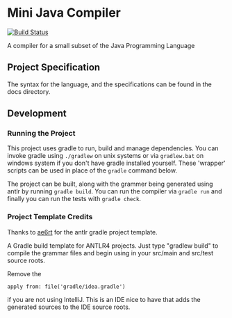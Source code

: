 # Mini Java Compiler

[![Build Status](https://travis-ci.org/rockwotj/mjc.svg?branch=master)](https://travis-ci.org/rockwotj/mjc)

A compiler for a small subset of the Java Programming Language

## Project Specification

The syntax for the language, and the specifications can be found in
the docs directory.

## Development

### Running the Project

This project uses gradle to run, build and manage dependencies. 
You can invoke gradle using `./gradlew` on unix systems or via 
`gradlew.bat` on windows system if you don't have gradle installed
yourself. These 'wrapper' scripts can be used in place of the `gradle`
command below.

The project can be built, along with the grammer being generated using 
antlr by running `gradle build`. You can run the compiler via 
`gradle run` and finally you can run the tests with `gradle check`.

### Project Template Credits

Thanks to [ae6rt](https://github.com/ae6rt/gradle-antlr4-template) for 
the antlr gradle project template.

A Gradle build template for ANTLR4 projects.  Just type "gradlew
build" to compile the grammar files and begin using in your src/main
and src/test source roots.

Remove the 

	apply from: file('gradle/idea.gradle')

if you are not using IntelliJ.  This is an IDE nice to have that
adds the generated sources to the IDE source roots.
